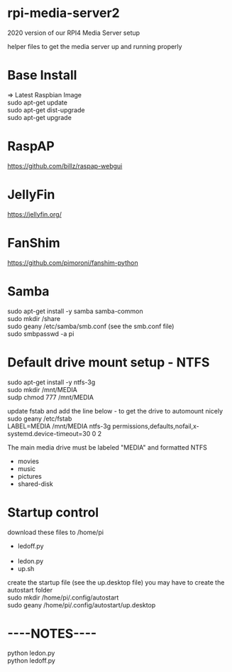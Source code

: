 # rpi-media-server2

2020 version of our RPI4 Media Server setup

helper files to get the media server up and running properly

# Base Install

=> Latest Raspbian Image<br>
sudo apt-get update<br>
sudo apt-get dist-upgrade<br>
sudo apt-get upgrade

# RaspAP
https://github.com/billz/raspap-webgui

# JellyFin
https://jellyfin.org/

# FanShim
https://github.com/pimoroni/fanshim-python

# Samba
sudo apt-get install -y samba samba-common<br>
sudo mkdir /share<br>
sudo geany /etc/samba/smb.conf    (see the smb.conf file)<br>
sudo smbpasswd -a pi<br>

# Default drive mount setup - NTFS
sudo apt-get install -y ntfs-3g<br>
sudo mkdir /mnt/MEDIA<br>
sudp chmod 777 /mnt/MEDIA<br>

update fstab and add the line below - to get the drive to automount nicely<br>
sudo geany /etc/fstab<br>
LABEL=MEDIA      /mnt/MEDIA ntfs-3g    permissions,defaults,nofail,x-systemd.device-timeout=30        0       2

The main media drive must be labeled "MEDIA" and formatted NTFS<br>
- movies<br>
- music<br>
- pictures<br>
- shared-disk<br>

# Startup control
download these files to /home/pi
- ledoff.py<br><br>
- ledon.py<br>
- up.sh<br>

create the startup file (see the up.desktop file) you may have to create the autostart folder<br>
sudo mkdir /home/pi/.config/autostart<br>
sudo geany /home/pi/.config/autostart/up.desktop

# ----NOTES----
python ledon.py<br>
python ledoff.py<br>
